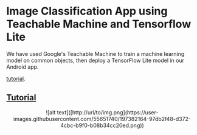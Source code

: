 # Image Classification App using Teachable Machine and Tensorflow Lite

We have used Google's Teachable Machine to train a machine learning model on common objects, then deploy a TensorFlow Lite model in our Android app.

[tutorial](https://youtu.be/jhGm4KDafKU).

## [Tutorial](https://youtu.be/jhGm4KDafKU)

<p align="center">
 ![alt text]([http://url/to/img.png](https://user-images.githubusercontent.com/55651740/197382164-97db2f48-d372-4cbc-b9f0-b08b34cc20ed.png))
</p>
